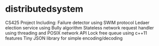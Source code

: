 # distributedsystem
CS425 Project
Including:
Failure detector using SWIM protocol
Ledaer election service using Bully algorithm
Stateless network request handler using threading and POSIX network API
Lock free queue using c++11 features
Tiny JSON library for simple encoding/decoding
